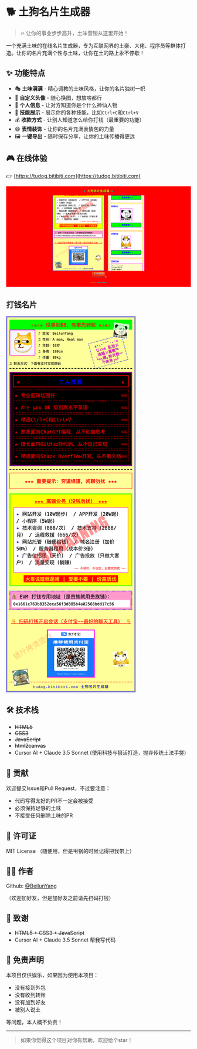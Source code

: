 # 🐕 土狗名片生成器

> 🔥 让你的事业步步高升，土味营销从这里开始！

一个充满土味的在线名片生成器，专为互联网界的土豪、大佬、程序员等群体打造。让你的名片充满个性与土味，让你在土的路上永不停歇！

## ✨ 功能特点

- 🎭 **土味满满** - 精心调教的土味风格，让你的名片独树一帜
- 🎨 **自定义头像** - 随心换图，想放啥都行
- 📝 **个人信息** - 让对方知道你是个什么神仙人物
- 🌟 **技能展示** - 展示你的各种技能，比如`Ctrl+C`和`Ctrl+V`
- 💰 **收款方式** - 让别人知道怎么给你打钱（最重要的功能）
- 😄 **表情装饰** - 让你的名片充满表情包的力量
- 🖼️ **一键导出** - 随时保存分享，让你的土味传播得更远

## 🎮 在线体验

👉 [https://tudog.bitibiti.com](https://tudog.bitibiti.com)

![preview](preview.png)

## 打钱名片

![我的名片](tudog.png)

## 🛠️ 技术栈

- ~~HTML5~~
- ~~CSS3~~
- ~~JavaScript~~
- ~~html2canvas~~
- Cursor AI + Claude 3.5 Sonnet (使用科技与狠活打造，抛弃传统土法手搓)

## 🤝 贡献

欢迎提交Issue和Pull Request，不过要注意：
- 代码写得太好的PR不一定会被接受
- 必须保持足够的土味
- 不接受任何删除土味的PR

## 📜 许可证

MIT License （随便用，但是甩锅的时候记得把我带上）

## 👨‍💻 作者

Github: [@BeilunYang](https://github.com/beilunyang)

（欢迎加好友，但是加好友之前请先扫码打钱）

## 🙏 致谢
- ~~HTML5 + CSS3 + JavaScript~~
- Cursor AI + Claude 3.5 Sonnet 帮我写代码

## 📝 免责声明

本项目仅供娱乐，如果因为使用本项目：
- 没有接到外包
- 没有收到转账
- 没有加到好友
- 被别人说土

等问题，本人概不负责！

---
> 如果你觉得这个项目对你有帮助，欢迎给个star！

